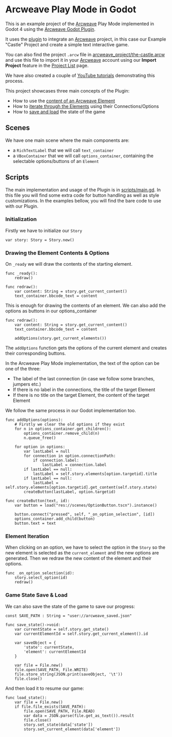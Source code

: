 # Arcweave Play Mode in Godot

This is an example project of the [Arcweave](https://arcweave.com) Play Mode implemented in Godot 4 using the [Arcweave Godot Plugin](https://github.com/Arcweave/arcweave-godot-plugin).

It uses the [plugin](https://github.com/Arcweave/arcweave-godot-plugin) to integrate an [Arcweave](https://arcweave.com) project, in this case our Example "Castle" Project and create a simple text interactive game.

You can also find the project `.arcw` file in [arcweave_project/the-castle.arcw](arcweave_project/the-castle.arcw) and use this file to import it in your [Arcweave](https://arcweave.com) account using our **Import Project** feature in the [Project List](https://arcweave.com/app/list) page.

We have also created a couple of [YouTube tutorials](https://www.youtube.com/watch?v=z4n4lu5ARa0) demonstrating this process.

This project showcases three main concepts of the Plugin:

* How to use the [content of an Arcweave Element](#drawing-the-element-contents--options)
* How to [iterate through the Elements](#element-iteration) using their Connections/Options
* How to [save and load](#game-state-save--load) the state of the game

## Scenes

We have one main scene where the main components are:

* a `RichTextLabel` that we will call `text_container` 
* a `VBoxContainer` that we will call `options_container`, containing the selectable options/buttons of an `Element`

## Scripts

The main implementation and usage of the Plugin is in [scripts/main.gd](scripts/main.gd). In this file you will find some extra code for button handling as well as style customizations. In the examples bellow, you will find the bare code to use with our Plugin.

### Initialization


Firstly we have to initialize our `Story`

```gdscript
var story: Story = Story.new()
```

### Drawing the Element Contents & Options

On `_ready` we will draw the contents of the starting element.

```gdscript
func _ready():
    redraw()

func redraw():
    var content: String = story.get_current_content()
    text_container.bbcode_text = content
```

This is enough for drawing the contents of an element. We can also add the options as buttons in our options_container

```gdscript
func redraw():
    var content: String = story.get_current_content()
    text_container.bbcode_text = content

    addOptions(story.get_current_elements())
```

The `addOptions` function gets the options of the current element and creates their corresponding buttons.

In the Arcweave Play Mode implementation, the text of the option can be one of the three:

* The label of the last connection (in case we follow some branches, jumpers etc.)
* If there is no label in the connections, the title of the target Element
* If there is no title on the target Element, the content of the target Element

We follow the same process in our Godot implementation too.

```gdscript
func addOptions(options):
    # Firstly we clear the old options if they exist
    for n in options_container.get_children():
        options_container.remove_child(n)
        n.queue_free()

    for option in options:
        var lastLabel = null
        for connection in option.connectionPath:
            if connection.label:
                lastLabel = connection.label
        if lastLabel == null:
            lastLabel = self.story.elements[option.targetid].title
        if lastLabel == null:
            lastLabel = self.story.elements[option.targetid].get_content(self.story.state)
        createButton(lastLabel, option.targetid)

func createButton(text, id):
    var button = load("res://scenes/OptionButton.tscn").instance()

    button.connect("pressed", self, "_on_option_selection", [id])
    options_container.add_child(button)
    button.text = text
```

### Element Iteration

When clicking on an option, we have to select the option in the `Story` so the new element is selected as the `current_element` and the new options are generated. Then we redraw the new content of the element and their options.

```gdscript
func _on_option_selection(id):
    story.select_option(id)
    redraw()
```

### Game State Save & Load

We can also save the state of the game to save our progress:

```gdscript
const SAVE_PATH : String = "user://arcweave_saved.json"

func save_state()->void:
    var currentState = self.story.get_state()
    var currentElementId = self.story.get_current_element().id

    var saveObject = {
        'state': currentState,
        'element': currentElementId
    }

    var file = File.new()
    file.open(SAVE_PATH, File.WRITE)
    file.store_string(JSON.print(saveObject, '\t'))
    file.close()
```

And then load it to resume our game:

```gdscript
func load_state():
    var file = File.new()
    if file.file_exists(SAVE_PATH):
        file.open(SAVE_PATH, File.READ)
        var data = JSON.parse(file.get_as_text()).result
        file.close()
        story.set_state(data['state'])
        story.set_current_element(data['element'])
```
